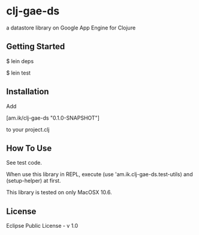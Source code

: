 # clj-gae-ds #

a datastore library on Google App Engine for Clojure

## Getting Started ##

$ lein deps

$ lein test

## Installation ##

Add

[am.ik/clj-gae-ds "0.1.0-SNAPSHOT"]

to your project.clj

## How To Use ##

See test code.

When use this library in REPL, execute (use 'am.ik.clj-gae-ds.test-utils) and (setup-helper) at first.

This library is tested on only MacOSX 10.6.

## License ##

Eclipse Public License - v 1.0
